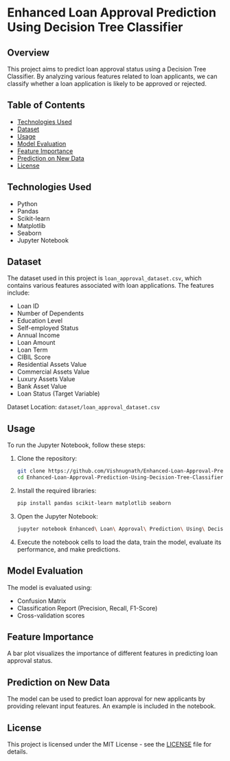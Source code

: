 
# Enhanced Loan Approval Prediction Using Decision Tree Classifier

## Overview

This project aims to predict loan approval status using a Decision Tree Classifier. By analyzing various features related to loan applicants, we can classify whether a loan application is likely to be approved or rejected.

## Table of Contents

- [Technologies Used](#technologies-used)
- [Dataset](#dataset)
- [Usage](#usage)
- [Model Evaluation](#model-evaluation)
- [Feature Importance](#feature-importance)
- [Prediction on New Data](#prediction-on-new-data)
- [License](#license)

## Technologies Used

- Python
- Pandas
- Scikit-learn
- Matplotlib
- Seaborn
- Jupyter Notebook

## Dataset

The dataset used in this project is `loan_approval_dataset.csv`, which contains various features associated with loan applications. The features include:

- Loan ID
- Number of Dependents
- Education Level
- Self-employed Status
- Annual Income
- Loan Amount
- Loan Term
- CIBIL Score
- Residential Assets Value
- Commercial Assets Value
- Luxury Assets Value
- Bank Asset Value
- Loan Status (Target Variable)

Dataset Location: `dataset/loan_approval_dataset.csv`

## Usage

To run the Jupyter Notebook, follow these steps:

1. Clone the repository:
   ```bash
   git clone https://github.com/Vishnugnath/Enhanced-Loan-Approval-Prediction-Using-Decision-Tree-Classifier.git
   cd Enhanced-Loan-Approval-Prediction-Using-Decision-Tree-Classifier
   ```

2. Install the required libraries:
   ```bash
   pip install pandas scikit-learn matplotlib seaborn
   ```

3. Open the Jupyter Notebook:
   ```bash
   jupyter notebook Enhanced\ Loan\ Approval\ Prediction\ Using\ Decision\ Tree\ Classifier.ipynb
   ```

4. Execute the notebook cells to load the data, train the model, evaluate its performance, and make predictions.

## Model Evaluation

The model is evaluated using:
- Confusion Matrix
- Classification Report (Precision, Recall, F1-Score)
- Cross-validation scores

## Feature Importance

A bar plot visualizes the importance of different features in predicting loan approval status.

## Prediction on New Data

The model can be used to predict loan approval for new applicants by providing relevant input features. An example is included in the notebook.

## License

This project is licensed under the MIT License - see the [LICENSE](LICENSE) file for details.
